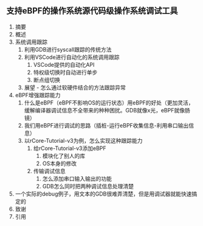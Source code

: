## 支持eBPF的操作系统源代码级操作系统调试工具
1. 摘要
1. 概述
1. 系统调用跟踪
    1. 利用GDB进行syscall跟踪的传统方法
    1. 利用VSCode进行自动化的系统调用跟踪
        1. VSCode提供的自动化API
        1. 特权级切换时自动进行单步
        1. 断点组切换
    1. 展望 - 怎么通过软硬件结合的方法跟踪异常
1. eBPF增强跟踪能力
    1. 什么是eBPF（eBPF不影响OS的运行状态）用eBPF的好处（更加灵活，缓解编译器调试信息不全带来的种种困扰。GDB就像x光，eBPF就像肠镜）
    1. 我们用eBPF进行调试的思路（插桩-运行eBPF收集信息-利用串口输出信息）
    1. 以rCore-Tutorial-v3为例，怎么实现这种跟踪能力
        1. 给rCore-Tutorial-v3添加eBPF
            1. 模块化了别人的库
            1. OS本身的修改
        1. 传输调试信息
            1. 怎么添加串口输入输出的功能
            1. GDB怎么同时把两种调试信息处理清楚
1. 一个实际的debug例子，用文本的GDB很难弄清楚，但是用调试器就能快速搞定的
1. 致谢
1. 引用
